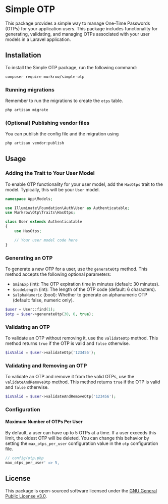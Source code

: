 # Simple OTP

This package provides a simple way to manage One-Time Passwords (OTPs) for your application users. This package includes functionality for generating, validating, and managing OTPs associated with your user models in a Laravel application.

## Installation

To install the Simple OTP package, run the following command:

```bash
composer require murkrow/simple-otp
```
### Running migrations
Remember to run the migrations to create the `otps` table.

```bash
php artisan migrate
```

### (Optional) Publishing vendor files
You can publish the config file and the migration using
```bash
php artisan vendor:publish 
```

## Usage

### Adding the Trait to Your User Model

To enable OTP functionality for your user model, add the `HasOtps` trait to the model. Typically, this will be your `User` model.

```php
namespace App\Models;

use Illuminate\Foundation\Auth\User as Authenticatable;
use Murkrow\Otp\Traits\HasOtps;

class User extends Authenticatable
{
    use HasOtps;

    // Your user model code here
}
```

### Generating an OTP

To generate a new OTP for a user, use the `generateOtp` method. This method accepts the following optional parameters:

- `$minExp` (int): The OTP expiration time in minutes (default: 30 minutes).
- `$codeLength` (int): The length of the OTP code (default: 6 characters).
- `$alphaNumeric` (bool): Whether to generate an alphanumeric OTP (default: false, numeric only).

```php
$user = User::find(1);
$otp = $user->generateOtp(30, 6, true);
```

### Validating an OTP

To validate an OTP without removing it, use the `validateOtp` method. This method returns `true` if the OTP is valid and `false` otherwise.

```php
$isValid = $user->validateOtp('123456');
```

### Validating and Removing an OTP

To validate an OTP and remove it from the valid OTPs, use the `validateAndRemoveOtp` method. This method returns `true` if the OTP is valid and `false` otherwise.

```php
$isValid = $user->validateAndRemoveOtp('123456');
```

### Configuration

#### Maximum Number of OTPs Per User

By default, a user can have up to 5 OTPs at a time. If a user exceeds this limit, the oldest OTP will be deleted. 
You can change this behavior by setting the `max_otps_per_user` configuration value in the `otp` configuration file.

```php
// config/otp.php
max_otps_per_user' => 5,
```

## License

This package is open-sourced software licensed under the [GNU General Public License v3.0](LICENSE).



